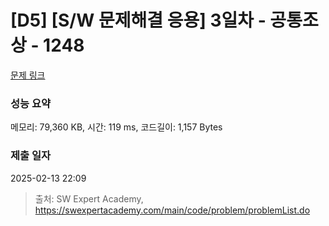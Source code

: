 # [D5] [S/W 문제해결 응용] 3일차 - 공통조상 - 1248 

[문제 링크](https://swexpertacademy.com/main/code/problem/problemDetail.do?contestProbId=AV15PTkqAPYCFAYD) 

### 성능 요약

메모리: 79,360 KB, 시간: 119 ms, 코드길이: 1,157 Bytes

### 제출 일자

2025-02-13 22:09



> 출처: SW Expert Academy, https://swexpertacademy.com/main/code/problem/problemList.do